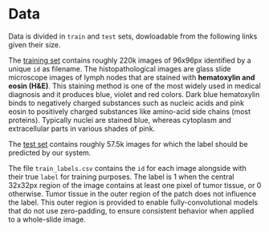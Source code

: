 # Data

Data is divided in `train` and `test` sets, dowloadable from the following links given their size.

The [training set](https://www.kaggle.com/c/histopathologic-cancer-detection/download/train.zip) contains roughly 220k images of 96x96px identified by a unique `id` as filename. The histopathological images are glass slide microscope images of lymph nodes that are stained with **hematoxylin and eosin (H&E)**. This staining method is one of the most widely used in medical diagnosis and it produces blue, violet and red colors. Dark blue hematoxylin binds to negatively charged substances such as nucleic acids and pink eosin to positively charged substances like amino-acid side chains (most proteins). Typically nuclei are stained blue, whereas cytoplasm and extracellular parts in various shades of pink.

The [test set](https://www.kaggle.com/c/histopathologic-cancer-detection/download/test.zip) contains roughly 57.5k images for which the label should be predicted by our system.

The file `train_labels.csv` contains the `id` for each image alongside with their true `label` for training purposes. The label is 1 when the central 32x32px region of the image contains at least one pixel of tumor tissue, or 0 otherwise. Tumor tissue in the outer region of the patch does not influence the label. This outer region is provided to enable fully-convolutional models that do not use zero-padding, to ensure consistent behavior when applied to a whole-slide image.